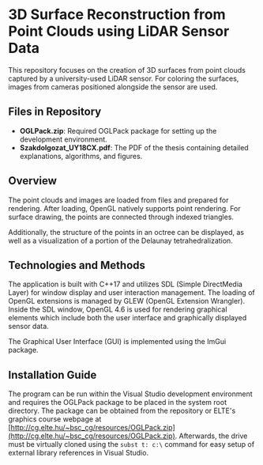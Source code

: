 # 3D Surface Reconstruction from Point Clouds using LiDAR Sensor Data

This repository focuses on the creation of 3D surfaces from point clouds captured by a university-used LiDAR sensor. For coloring the surfaces, images from cameras positioned alongside the sensor are used.

## Files in Repository

- **OGLPack.zip**: Required OGLPack package for setting up the development environment.
- **Szakdolgozat_UY18CX.pdf**: The PDF of the thesis containing detailed explanations, algorithms, and figures.

## Overview

The point clouds and images are loaded from files and prepared for rendering. After loading, OpenGL natively supports point rendering. For surface drawing, the points are connected through indexed triangles.

Additionally, the structure of the points in an octree can be displayed, as well as a visualization of a portion of the Delaunay tetrahedralization.

## Technologies and Methods

The application is built with C++17 and utilizes SDL (Simple DirectMedia Layer) for window display and user interaction management. The loading of OpenGL extensions is managed by GLEW (OpenGL Extension Wrangler). Inside the SDL window, OpenGL 4.6 is used for rendering graphical elements which include both the user interface and graphically displayed sensor data.

The Graphical User Interface (GUI) is implemented using the ImGui package.

## Installation Guide

The program can be run within the Visual Studio development environment and requires the OGLPack package to be placed in the system root directory. The package can be obtained from the repository or ELTE's graphics course webpage at [http://cg.elte.hu/~bsc_cg/resources/OGLPack.zip](http://cg.elte.hu/~bsc_cg/resources/OGLPack.zip). Afterwards, the drive must be virtually cloned using the `subst t: c:\` command for easy setup of external library references in Visual Studio.
